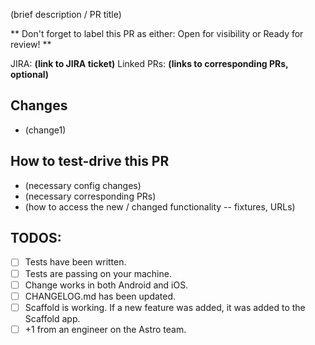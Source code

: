 (brief description / PR title)

** Don't forget to label this PR as either: Open for visibility or Ready for review! **

JIRA: **(link to JIRA ticket)**
Linked PRs: **(links to corresponding PRs, optional)**

## Changes
- (change1)

## How to test-drive this PR
- (necessary config changes)
- (necessary corresponding PRs)
- (how to access the new / changed functionality -- fixtures, URLs)

## TODOS:
- [ ] Tests have been written.
- [ ] Tests are passing on your machine. 
- [ ] Change works in both Android and iOS.
- [ ] CHANGELOG.md has been updated.
- [ ] Scaffold is working. If a new feature was added, it was added to the Scaffold app.
- [ ] +1 from an engineer on the Astro team.
